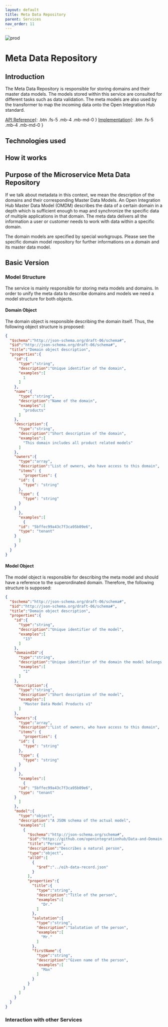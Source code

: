 ```yaml
---
layout: default
title: Meta Data Repository
parent: Services
nav_order: 11
---
```

<!-- Description Guidelines

Please note:
Use the full links to reference other files or images! Relative links will not work under our theme settings settings.
-->

<!-- please choose the appropriate batch and delete/comment the others  -->
![prod](https://img.shields.io/badge/Status-Production-brightgreen.svg)

# **Meta Data Repository** <!-- make sure spelling is consistent with other sources and within this document -->

## Introduction

<!-- 2 sentences: what does it do and how -->
The Meta Data Repository is responsible for storing domains and their master data models. The models stored within this service are consulted for different tasks such as data validation. The meta models are also used by the transformer to map the incoming data onto the Open Integration Hub standard.

[API Reference](http://metadata.openintegrationhub.com/api-docs/){: .btn .fs-5 .mb-4 .mb-md-0 }
[Implementation](https://github.com/openintegrationhub/openintegrationhub/tree/master/services/meta-data-repository){: .btn .fs-5 .mb-4 .mb-md-0 }
<!--[Service File](){: .btn .fs-5 .mb-4 .mb-md-0 }-->

## Technologies used
<!-- please name and elaborate on other technologies or standards the service uses -->


## How it works
<!-- describe core functionalities and underlying concepts in more detail -->


## Purpose of the Microservice Meta Data Repository

If we talk about metadata in this context, we mean the description of the domains and their corresponding Master Data Models. An Open Integration Hub Master Data Model (OMDM) describes the data of a certain domain in a depth which is sufficient enough to map and synchronize the specific data of multiple applications in that domain. The meta data delivers all the information a user or customer needs to work with data within a specific domain.

The domain models are specified by special workgroups. Please see the specific domain model repository for further informations on a domain and its master data model.

## Basic Version

### Model Structure

The service is mainly responsible for storing meta models and domains. In order to unify the meta data to describe domains and models we need a model structure for both objects.

#### Domain Object

The domain object is responsible describing the domain itself. Thus, the following object structure is proposed:

```JSON
{  
  "$schema":"http://json-schema.org/draft-06/schema#",
  "$id":"http://json-schema.org/draft-06/schema#",
  "title":"Domain object description",
  "properties":{  
    "id":{  
      "type":"string",
      "description":"Unique identifier of the domain",
      "examples":[  
        1
      ]
    },
    "name":{  
      "type":"string",
      "description":"Name of the domain",
      "examples":[  
        "products"
      ]
    },
    "description":{  
      "type":"string",
      "description":"Short description of the domain",
      "examples":[  
        "This domain includes all product related models"
      ]
    },
    "owners":{  
      "type":"array",
      "description":"List of owners, who have access to this domain",
      "items": {
        "properties": {
      "id": {
        "type": "string"
      },
      "type": {
        "type": "string"
      }
    }
      },
      "examples":[  
        {
      "id": "5bffec99a43c7f3ca95b09e6",
      "type": "tenant"
    }
      ]
    }
  }
}
```

#### Model Object

The model object is responsible for describing the meta model and should have a reference to the superordinated domain.
Therefore, the following structure is supposed:

```JSON
{  
  "$schema":"http://json-schema.org/draft-06/schema#",
  "$id":"http://json-schema.org/draft-06/schema#",
  "title":"Domain object description",
  "properties":{  
    "id":{  
      "type":"string",
      "description":"Unique identifier of the model",
      "examples":[  
        "13"
      ]
    },
    "domaindId":{  
      "type":"string",
      "description":"Unique identifier of the domain the model belongs to",
      "examples":[  
        "1"
      ]
    },
    "description":{  
      "type":"string",
      "description":"Short description of the model",
      "examples":[  
        "Master Data Model Products v1"
      ]
    },
    "owners":{  
      "type":"array",
      "description":"List of owners, who have access to this domain",
      "items": {
        "properties": {
      "id": {
        "type": "string"
      },
      "type": {
        "type": "string"
      }
    }
      },
      "examples":[  
        {
      "id": "5bffec99a43c7f3ca95b09e6",
      "type": "tenant"
    }
      ]
    },
    "model":{  
      "type":"object",
      "description":"A JSON schema of the actual model",
      "examples":[  
        {  
          "$schema":"http://json-schema.org/schema#",
          "$id":"https://github.com/openintegrationhub/Data-and-Domain-Models/blob/master/src/main/schema/addresses/personV2.json",
          "title":"Person",
          "description":"Describes a natural person",
          "type":"object",
          "allOf":[  
            {  
              "$ref":"../oih-data-record.json"
            }
          ],
          "properties":{  
            "title":{  
              "type":"string",
              "description":"Title of the person",
              "examples":[  
                "Dr."
              ]
            },
            "salutation":{  
              "type":"string",
              "description":"Salutation of the person",
              "examples":[  
                "Mr."
              ]
            },
            "firstName":{  
              "type":"string",
              "description":"Given name of the person",
              "examples":[  
                "Max"
              ]
            }
          }
        }
      ]
    }
  }
}
```
### Interaction with other Services
<!-- list and link the services this one interacts with and describe each interaction briefly (1-2 sentences) -->
